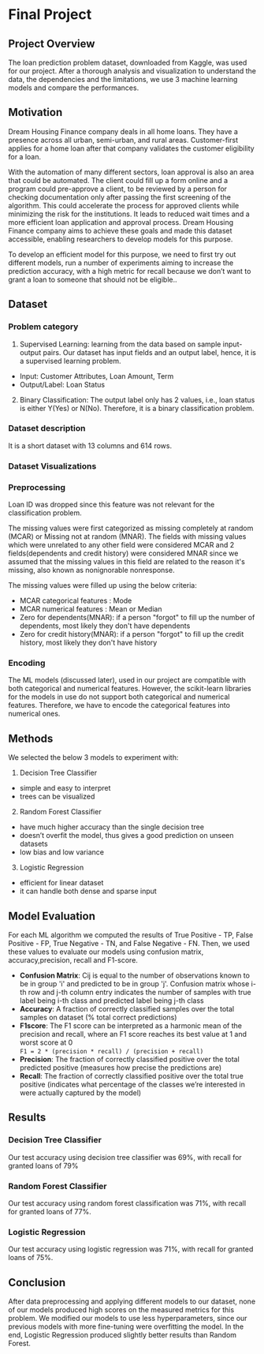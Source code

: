 # Final Project 

## Project Overview 

The loan prediction problem dataset, downloaded from Kaggle, was used for our project. After a thorough analysis and visualization to understand the data, the dependencies and the limitations, we use 3 machine learning models and compare the performances.

## Motivation
Dream Housing Finance company deals in all home loans. They have a presence across all urban, semi-urban, and rural areas. Customer-first applies for a home loan after that company validates the customer eligibility for a loan.

With the automation of many different sectors, loan approval is also an area that could be automated. The client could fill up a form online and a program could pre-approve a client, to be reviewed by a person for checking documentation only after passing the first screening of the algorithm. This could accelerate the process for approved clients while minimizing the risk for the institutions. It leads to reduced wait times and a more efficient loan application and approval process. Dream Housing Finance company aims to achieve these goals and made this dataset accessible, enabling researchers to develop models for this purpose.

To develop an efficient model for this purpose, we need to first try out different models, run a number of experiments aiming to increase the prediction accuracy, with a high metric for recall because we don’t want to grant a loan to someone that should not be eligible..


## Dataset

### Problem category

1. Supervised Learning:  learning from the data based on sample input-output pairs. Our dataset has input fields and an output label, hence, it is a supervised learning problem.
  - Input: Customer Attributes, Loan Amount, Term
  - Output/Label:  Loan Status
2. Binary Classification:  The output label only has 2 values, i.e., loan status is either Y(Yes) or N(No). Therefore, it is a binary classification problem.

### Dataset description

It is a short dataset with 13 columns and 614 rows. 

### Dataset Visualizations


### Preprocessing

Loan ID was dropped since this feature was not relevant for the classification problem.

The missing values were first categorized as missing completely at random (MCAR) or Missing not at random (MNAR). The fields with missing values which were unrelated to any other field were considered MCAR and 2 fields(dependents and credit history) were considered MNAR since we assumed that the missing values in this field are related to the reason it's missing, also known as nonignorable nonresponse.

The missing values were filled up using the below criteria:
- MCAR categorical features : Mode
- MCAR numerical features : Mean or Median
- Zero for dependents(MNAR): if a person "forgot" to fill up the number of dependents, most likely they don't have dependents
- Zero for credit history(MNAR): if a person "forgot" to fill up the credit history, most likely they don't have history


### Encoding

The ML models (discussed later), used in our project are compatible with both categorical and numerical features. However, the scikit-learn libraries for the models in use do not support both categorical and numerical features. Therefore, we have to encode the categorical features into numerical ones.


## Methods
We selected the below 3 models to experiment with: 
  
  1. Decision Tree Classifier
  - simple and easy to interpret
  - trees can be visualized
  
  2. Random Forest Classifier
  - have much higher accuracy than the single decision tree
  - doesn’t overfit the model, thus gives a good prediction on unseen datasets
  - low bias and low variance

3. Logistic Regression
  - efficient for linear dataset
  - it can handle both dense and sparse input

## Model Evaluation

For each ML algorithm we computed the results of True Positive - TP, False Positive - FP, True Negative - TN, and False Negative - FN. Then, we used these values to evaluate our models using confusion matrix, accuracy,precision, recall and F1-score.

  - **Confusion Matrix**: Cij is equal to the number of observations known to be in group 'i' and predicted to be in group 'j'. Confusion matrix whose i-th row and j-th column entry indicates the number of samples with true label being i-th class and predicted label being j-th class
  - **Accuracy**:  A fraction of correctly classified samples over the total samples on dataset (% total correct predictions)
  - **F1score**: The F1 score can be interpreted as a harmonic mean of the precision and recall, where an F1 score reaches its best value at 1 and worst score at 0  
       `F1 = 2 * (precision * recall) / (precision + recall)` 
  - **Precision**: The fraction of correctly classified positive over the total predicted positive (measures how precise the predictions are)
  - **Recall**: The fraction of correctly classified positive over the total true positive (indicates what percentage of the classes we’re interested in were actually captured by the model)

## Results

### Decision Tree Classifier
Our test accuracy using decision tree classifier was 69%, with recall for granted loans of 79%

### Random Forest Classifier
Our test accuracy using random forest classification was 71%, with recall for granted loans of 77%.

### Logistic Regression
Our test accuracy using logistic regression was 71%, with recall for granted loans of 75%.

## Conclusion

After data preprocessing and applying different models to our dataset, none of our models produced high scores on the measured metrics for this problem. We modified our models to use less hyperparameters, since our previous models with more fine-tuning were overfitting the model. In the end, Logistic Regression produced slightly better results than Random Forest.
